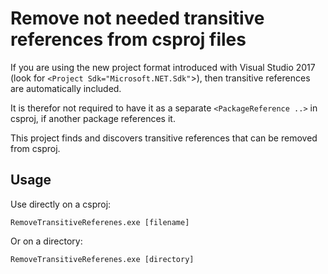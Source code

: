 # Remove not needed transitive references from csproj files

If you are using the new project format introduced with Visual Studio 2017 (look for `<Project Sdk="Microsoft.NET.Sdk"`>),
then transitive references are automatically included.

It is therefor not required to have it as a separate `<PackageReference ..>` in csproj, if another package references it.

This project finds and discovers transitive references that can be removed from csproj.

## Usage

Use directly on a csproj:

    RemoveTransitiveReferenes.exe [filename]

Or on a directory:

    RemoveTransitiveReferenes.exe [directory]